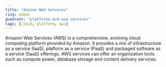 ```yaml
---
title: "Amazon Web Services"
ring: adopt
quadrant: "platforms-and-aoe-services"
tags: [cloud, platform, aws]
---
```


Amazon Web Services (AWS) is a comprehensive, evolving cloud computing platform provided by Amazon. It provides a mix of infrastructure as a service (IaaS), platform as a service (PaaS) and packaged software as a service (SaaS) offerings. AWS services can offer an organization tools such as compute power, database storage and content delivery services.

